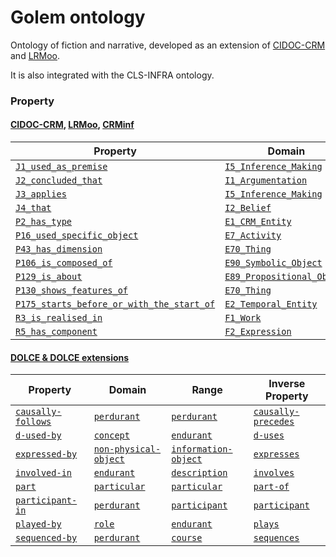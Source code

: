 # Golem ontology

Ontology of fiction and narrative, developed as an extension of [CIDOC-CRM](https://cidoc-crm.org/versions-of-the-cidoc-crm) and [LRMoo](https://cidoc-crm.org/frbroo/fm_releases).

It is also integrated with the CLS-INFRA ontology.


### Property
#### [CIDOC-CRM](https://cidoc-crm.org/html/cidoc_crm_v7.1.3.html), [LRMoo](https://www.cidoc-crm.org/extensions/lrmoo/html/LRMoo_v1.0.html), [CRMinf](https://www.cidoc-crm.org/crminf/fm_releases)
| Property                                           | Domain                                                                                  | Range                                                                           | Inverse Property                                                 |
|----------------------------------------------------|-----------------------------------------------------------------------------------------|---------------------------------------------------------------------------------|------------------------------------------------------------------|
| [`J1_used_as_premise`](http://www.ics.forth.gr/isl/CRMinf/J1_used_as_premise)    | [`I5_Inference_Making`](http://www.ics.forth.gr/isl/CRMinf/I5_Inference_Making)   | [`I2_Belief`](http://www.ics.forth.gr/isl/CRMinf/I2_Belief)   | [`J1i_was_premise_for`](http://www.ics.forth.gr/isl/CRMinf/J1i_was_premise_for) |
| [`J2_concluded_that`](http://www.ics.forth.gr/isl/CRMinf/J2_concluded_that)      | [`I1_Argumentation`](http://www.ics.forth.gr/isl/CRMinf/I1_Argumentation)        | [`I2_Belief`](http://www.ics.forth.gr/isl/CRMinf/I2_Belief)   | [`J2i_was_concluded_by`](http://www.ics.forth.gr/isl/CRMinf/J2i_was_concluded_by) |
| [`J3_applies`](http://www.ics.forth.gr/isl/CRMinf/J3_applies)                   | [`I5_Inference_Making`](http://www.ics.forth.gr/isl/CRMinf/I5_Inference_Making)   | [`I3_Inference_Logic`](http://www.ics.forth.gr/isl/CRMinf/I3_Inference_Logic)   | [`J3i_was_applied_by`](http://www.ics.forth.gr/isl/CRMinf/J3i_was_applied_by) |
| [`J4_that`](http://www.ics.forth.gr/isl/CRMinf/J4_that)                         | [`I2_Belief`](http://www.ics.forth.gr/isl/CRMinf/I2_Belief)                       | [`I4_Proposition_Set`](http://www.ics.forth.gr/isl/CRMinf/I4_Proposition_Set)   | [`J4i_is_subject_of`](http://www.ics.forth.gr/isl/CRMinf/J4i_is_subject_of) |
| [`P2_has_type`](http://www.cidoc-crm.org/cidoc-crm/P2_has_type)                 | [`E1_CRM_Entity`](http://www.cidoc-crm.org/cidoc-crm/E1_CRM_Entity)     | [`E55_Type`](http://www.cidoc-crm.org/cidoc-crm/E55_Type)                 | [`P2i_is_type_of`](http://www.cidoc-crm.org/cidoc-crm/P2i_is_type_of) |
| [`P16_used_specific_object`](http://www.cidoc-crm.org/cidoc-crm/P16_used_specific_object) | [`E7_Activity`](http://www.cidoc-crm.org/cidoc-crm//E7_Activity) | [`E70_Thin`](http://www.cidoc-crm.org/cidoc-crm/E70_Thang) | [`P16i_was_used_for`](http://www.cidoc-crm.org/cidoc-crm/P16_used_specific_object/P16i_was_used_for) |
| [`P43_has_dimension`](http://www.cidoc-crm.org/cidoc-crm/P43_has_dimension)     | [`E70_Thing`](http://www.cidoc-crm.org/cidoc-crm/E70_Thing)               | [`E54_Dimension`](http://www.cidoc-crm.org/cidoc-crm/E54_Dimension)      | [`P43i_is_dimension_of`](http://www.cidoc-crm.org/cidoc-crm/P43i_is_dimension_of) |
| [`P106_is_composed_of`](http://www.cidoc-crm.org/cidoc-crm/P106_is_composed_of) | [`E90_Symbolic_Object`](http://www.cidoc-crm.org/cidoc-crm/E90_Symbolic_Object) | [`E90_Symbolic_Object`](http://www.cidoc-crm.org/cidoc-crm/E90_Symbolic_Object)  | [`P106i_forms_part_of`](http://www.cidoc-crm.org/cidoc-crm/P106i_forms_part_of) |
| [`P129_is_about`](http://www.cidoc-crm.org/cidoc-crm/P129_is_about)              | [`E89_Propositional_Object`](http://www.cidoc-crm.org/cidoc-crm/E89_Propositional_Object) | [`E1_CRM_Entity`](http://www.cidoc-crm.org/cidoc-crm/E1_CRM_Entity)          | [`P129i_is_subject_of`](http://www.cidoc-crm.org/cidoc-crm/P129i_is_subject_of) |
| [`P130_shows_features_of`](http://www.cidoc-crm.org/cidoc-crm/P130_shows_features_of) | [`E70_Thing`](http://www.cidoc-crm.org/cidoc-crm/E70_Thing)                | [`E70_Thing`](http://www.cidoc-crm.org/cidoc-crm/E70_Thing)               | [`P130i_features_are_also_found_on`](http://www.cidoc-crm.org/cidoc-crm/P130i_features_are_also_found_on) |
| [`P175_starts_before_or_with_the_start_of`](http://www.cidoc-crm.org/cidoc-crm/P175_starts_before_or_with_the_start_of) | [`E2_Temporal_Entity`](http://www.cidoc-crm.org/cidoc-crm/E2_Temporal_Entity) | [`E2_Temporal_Entity`](http://www.cidoc-crm.org/cidoc-crm/E2_Temporal_Entity) | [`P175i_starts_after_or_with_the_start_of`](http://www.cidoc-crm.org/cidoc-crm/P175i_starts_after_or_with_the_start_of) |
| [`R3_is_realised_in`](http://iflastandards.info/ns/lrm/lrmoo/R3_is_realised_in)   | [`F1_Work`](http://iflastandards.info/ns/lrm/lrmoo/F1_Work)         | [`F2_Expression`](http://iflastandards.info/ns/lrm/lrmoo/F2_Expression) | [`R3i_realises`](http://iflastandards.info/ns/lrm/lrmoo/R3i_realises) |
| [`R5_has_component`](http://iflastandards.info/ns/lrm/lrmoo/R5_has_component)   | [`F2_Expression`](http://iflastandards.info/ns/lrm/lrmoo/F2_Expression) | [`F2_Expression`](http://iflastandards.info/ns/lrm/lrmoo/F2_Expression) | [`R5i_is_component_of`](http://iflastandards.info/ns/lrm/lrmoo/R5i_is_component_of) |


#### [DOLCE & DOLCE extensions](http://www.ontologydesignpatterns.org/ont/dlp/)
| Property            | Domain                                   | Range                                  | Inverse Property                                      |
|---------------------|------------------------------------------|----------------------------------------|-------------------------------------------------------|
| [`causally-follows`](http://www.ontologydesignpatterns.org/ont/dlp/FunctionalParticipation.owl#causally-follows)  | [`perdurant`](http://www.ontologydesignpatterns.org/ont/dlp/DOLCE-Lite.owl#perdurant)        | [`perdurant`](http://www.ontologydesignpatterns.org/ont/dlp/DOLCE-Lite.owl#perdurant)         | [`causally-precedes`](http://www.ontologydesignpatterns.org/ont/dlp/FunctionalParticipation.owl#causally-precedes) |
| [`d-used-by`](http://www.ontologydesignpatterns.org/ont/dlp/ExtendedDnS.owl#d-used-by)         | [`concept`](http://www.ontologydesignpatterns.org/ont/dlp/ExtendedDnS.owl#concept)          | [`endurant`](http://www.ontologydesignpatterns.org/ont/dlp/DOLCE-Lite.owl#endurant)       | [`d-uses`](http://www.ontologydesignpatterns.org/ont/dlp/ExtendedDnS.owl#d-uses)           |
| [`expressed-by`](http://www.ontologydesignpatterns.org/ont/dlp/ExtendedDnS.owl#expressed-by)      | [`non-physical-object`](http://www.ontologydesignpatterns.org/ont/dlp/DOLCE-Lite.owl#non-physical-object) | [`information-object`](http://www.ontologydesignpatterns.org/ont/dlp/ExtendedDnS.owl#information-object) | [`expresses`](http://www.ontologydesignpatterns.org/ont/dlp/ExtendedDnS.owl#expresses)        |
| [`involved-in`](http://www.ontologydesignpatterns.org/ont/dlp/ExtendedDnS.owl#involved-in)      | [`endurant`](http://www.ontologydesignpatterns.org/ont/dlp/DOLCE-Lite.owl#endurant) | [`description`](http://www.ontologydesignpatterns.org/ont/dlp/ExtendedDnS.owl#description) | [`involves`](http://www.ontologydesignpatterns.org/ont/dlp/ExtendedDnS.owl#involves)        |
| [`part`](http://www.ontologydesignpatterns.org/ont/dlp/DOLCE-Lite.owl#part)      | [`particular`](http://www.ontologydesignpatterns.org/ont/dlp/DOLCE-Lite.owl#particular) | [`particular`](http://www.ontologydesignpatterns.org/ont/dlp/DOLCE-Lite.owl#particular) | [`part-of`](http://www.ontologydesignpatterns.org/ont/dlp/DOLCE-Lite.owl#part-of)        |
| [`participant-in`](http://www.ontologydesignpatterns.org/ont/dlp/DOLCE-Lite.owl#participant-in)   | [`perdurant`](http://www.ontologydesignpatterns.org/ont/dlp/DOLCE-Lite.owl#perdurant)   | [`participant`](http://www.ontologydesignpatterns.org/ont/dlp/DOLCE-Lite.owl#participant)   | [`participant`](http://www.ontologydesignpatterns.org/ont/dlp/DOLCE-Lite.owl#participant) |
| [`played-by`](http://www.ontologydesignpatterns.org/ont/dlp/ExtendedDnS.owl#played-by)      | [`role`](http://www.ontologydesignpatterns.org/ont/dlp/ExtendedDnS.owl#role) | [`endurant`](http://www.ontologydesignpatterns.org/ont/dlp/DOLCE-Lite.owl#endurant) | [`plays`](http://www.ontologydesignpatterns.org/ont/dlp/ExtendedDnS.owl#plays)        |
| [`sequenced-by`](http://www.ontologydesignpatterns.org/ont/dlp/ExtendedDnS.owl#sequenced-by)      | [`perdurant`](http://www.ontologydesignpatterns.org/ont/dlp/DOLCE-Lite.owl#perdurant) | [`course`](http://www.ontologydesignpatterns.org/ont/dlp/dlp.owl#course) | [`sequences`](http://www.ontologydesignpatterns.org/ont/dlp/ExtendedDnS.owl#sequences)        |
